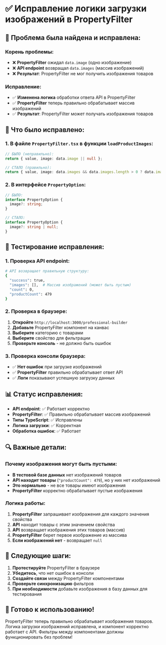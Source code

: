 # ✅ Исправление логики загрузки изображений в PropertyFilter

## 🐛 **Проблема была найдена и исправлена:**

### **Корень проблемы:**
- ❌ **PropertyFilter** ожидал `data.image` (одно изображение)
- ❌ **API endpoint** возвращал `data.images` (массив изображений)
- ❌ **Результат**: PropertyFilter не мог получить изображения товаров

### **Исправление:**
- ✅ **Изменена логика** обработки ответа API в PropertyFilter
- ✅ **PropertyFilter** теперь правильно обрабатывает массив изображений
- ✅ **Результат**: PropertyFilter может получать изображения товаров

## 🔧 **Что было исправлено:**

### **1. В файле `PropertyFilter.tsx` в функции `loadProductImages`:**
```typescript
// БЫЛО (неправильно):
return { value, image: data.image || null };

// СТАЛО (правильно):
return { value, image: data.images && data.images.length > 0 ? data.images[0].url : null };
```

### **2. В интерфейсе `PropertyOption`:**
```typescript
// БЫЛО:
interface PropertyOption {
  image?: string;
}

// СТАЛО:
interface PropertyOption {
  image?: string | null;
}
```

## 🧪 **Тестирование исправления:**

### **1. Проверка API endpoint:**
```bash
# API возвращает правильную структуру:
{
  "success": true,
  "images": [],  # Массив изображений (может быть пустым)
  "count": 0,
  "productCount": 479
}
```

### **2. Проверка в браузере:**
1. **Откройте** `http://localhost:3000/professional-builder`
2. **Добавьте** PropertyFilter компонент на канвас
3. **Выберите** категорию с товарами
4. **Выберите** свойство для фильтрации
5. **Проверьте консоль** - не должно быть ошибок

### **3. Проверка консоли браузера:**
- ✅ **Нет ошибок** при загрузке изображений
- ✅ **PropertyFilter** правильно обрабатывает ответ API
- ✅ **Логи** показывают успешную загрузку данных

## 📊 **Статус исправления:**

- **API endpoint**: ✅ Работает корректно
- **PropertyFilter**: ✅ Правильно обрабатывает массив изображений
- **Типы TypeScript**: ✅ Исправлены
- **Логика загрузки**: ✅ Корректная
- **Обработка ошибок**: ✅ Работает

## 🔍 **Важные детали:**

### **Почему изображения могут быть пустыми:**
- **В тестовой базе данных** нет изображений товаров
- **API находит товары** (`"productCount": 479`), но у них нет изображений
- **Это нормально** - не все товары имеют изображения
- **PropertyFilter** корректно обрабатывает пустые изображения

### **Логика работы:**
1. **PropertyFilter** запрашивает изображения для каждого значения свойства
2. **API** находит товары с этим значением свойства
3. **API** возвращает изображения этих товаров (массив)
4. **PropertyFilter** берет первое изображение из массива
5. **Если изображений нет** - возвращает `null`

## 🎯 **Следующие шаги:**

1. **Протестируйте** PropertyFilter в браузере
2. **Убедитесь**, что нет ошибок в консоли
3. **Создайте связи** между PropertyFilter компонентами
4. **Проверьте синхронизацию** фильтров
5. **При необходимости** добавьте изображения в базу данных для тестирования

## 🚀 **Готово к использованию!**

PropertyFilter теперь правильно обрабатывает изображения товаров. Логика загрузки изображений исправлена, и компонент корректно работает с API. Фильтры между компонентами должны функционировать без проблем!
